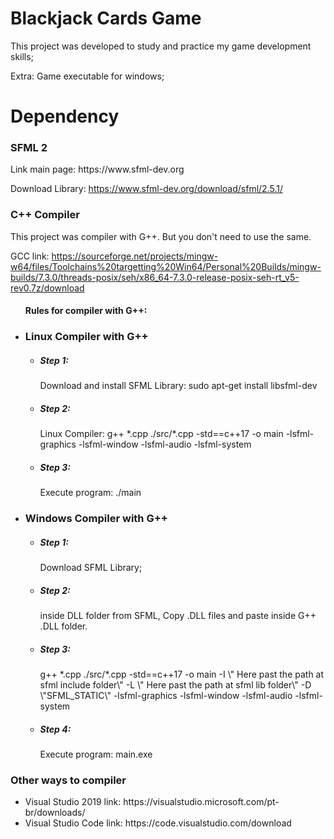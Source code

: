 # Blackjack Cards Game

This project was developed to study and practice my game development skills;

Extra: Game executable for windows;

# Dependency

<h3> SFML 2 </h3>
Link main page: https://www.sfml-dev.org

Download Library: https://www.sfml-dev.org/download/sfml/2.5.1/

<h3> C++ Compiler </h3>
This project was compiler with G++. But you don't need to use the same.

GCC link: https://sourceforge.net/projects/mingw-w64/files/Toolchains%20targetting%20Win64/Personal%20Builds/mingw-builds/7.3.0/threads-posix/seh/x86_64-7.3.0-release-posix-seh-rt_v5-rev0.7z/download

<ul>
  <h4> Rules for compiler with G++: </h4>
  
  <li>
    <h3> Linux Compiler with G++ </h3>
    <ul>
      <li><h5> Step 1: </h5> Download and install SFML Library: sudo apt-get install libsfml-dev</li>
      <li><h5> Step 2: </h5> Linux Compiler: </h3> g++ *.cpp ./src/*.cpp -std==c++17 -o main -lsfml-graphics -lsfml-window -lsfml-audio -lsfml-system</li>
      <li><h5> Step 3: </h5> Execute program: ./main</h2></li>
    </ul>
    </li>
  <li>
    <h3> Windows Compiler with G++ </h3>
    <ul>
      <li><h5> Step 1: </h5> Download SFML Library;</li>
      <li><h5> Step 2: </h5> inside DLL folder from SFML, Copy .DLL files and paste inside G++ .DLL folder.</li>
      <li><h5> Step 3: </h5> g++ *.cpp ./src/*.cpp -std==c++17 -o main -I \" Here past the path at sfml include folder\" -L \" Here past the path at sfml lib folder\" -D \"SFML_STATIC\" -lsfml-graphics -lsfml-window -lsfml-audio -lsfml-system</li>
      <li><h5> Step 4: </h5> Execute program: main.exe</h2></li>
    </ul>
    </li>
</ul>

<h3> Other ways to compiler </h3>
<ul>
  <li>Visual Studio 2019 link: https://visualstudio.microsoft.com/pt-br/downloads/</li>
  <li>Visual Studio Code link: https://code.visualstudio.com/download</li>
</ul>
